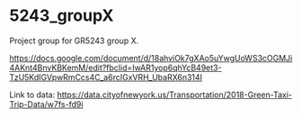 # 5243_groupX
Project group for GR5243 group X.


https://docs.google.com/document/d/18ahviOk7gXAo5uYwgUoWS3cOGMJi4AKnt4BnvKBKemM/edit?fbclid=IwAR1yop6qhYcB49et3-TzU5KdIGVpwRmCcs4C_a6rcIGxVRH_UbaRX6n314I


Link to data: https://data.cityofnewyork.us/Transportation/2018-Green-Taxi-Trip-Data/w7fs-fd9i
